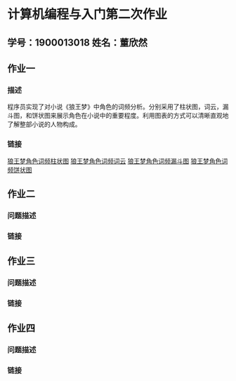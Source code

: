 # 计算机编程与入门第二次作业
## 学号：1900013018 姓名：董欣然
## 作业一
### 描述
程序员实现了对小说《狼王梦》中角色的词频分析。分别采用了柱状图，词云，漏斗图，和饼状图来展示角色在小说中的重要程度。利用图表的方式可以清晰直观地了解整部小说的人物构成。
### 链接
[狼王梦角色词频柱状图](https://007DXR.github.io/狼王梦角色词频柱状图.html)
[狼王梦角色词频词云](https://007DXR.github.io/狼王梦角色词频词云.html)
[狼王梦角色词频漏斗图](https://007DXR.github.io/狼王梦角色词频漏斗图.html)
[狼王梦角色词频饼状图](https://007DXR.github.io/狼王梦角色词频饼状图.html)

## 作业二
### 问题描述
### 链接

## 作业三
### 问题描述
### 链接

## 作业四
### 问题描述
### 链接

